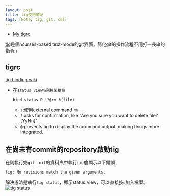 ```yaml
---
layout: post
title: tig使用筆記
tags: [Note, tig, git, cml]
---
```

* [My tigrc](https://github.com/good5dog5/dotfile/blob/master/config/XDG_CONFIG/tig/tigrc)

[tig](https://github.com/jonas/tig)是個ncurses-based text-mode的git界面，簡化git的操作流程不用打一長串的指令:)

<!--more-->

## tigrc
[tig binding wiki](https://github.com/jonas/tig/wiki/Bindings)

* 在`status view時刪掉某檔案`
	~~~
	bind status D !?@rm %(file)
	~~~
	* `!`:使用external command `rm`
	* `?`:asks for confirmation, like "Are you sure you want to delete file? [YyNn]"
	* `@`:prevents tig to display the command output, making things more integrated.

## 在尚未有commit的repository啟動tig
在剛執行完`git init`的資料夾中執行`tig`會顯示以下錯誤
```
tig: No revisions match the given arguments.
```
解決辦法是執行`tig status`，顯示status view，可以直接按`u`加入檔案。
![tig status](https://i.imgur.com/t5c55Ur.png)
